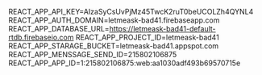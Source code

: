REACT_APP_API_KEY=AIzaSyCsUvPjMz45TwcK2ruT0beUCOLZh4QYNL4
REACT_APP_AUTH_DOMAIN=letmeask-bad41.firebaseapp.com
REACT_APP_DATABASE_URL=https://letmeask-bad41-default-rtdb.firebaseio.com
REACT_APP_PROJECT_ID=letmeask-bad41
REACT_APP_STARAGE_BUCKET=letmeask-bad41.appspot.com
REACT_APP_MENSSAGE_SEND_ID=215802106875
REACT_APP_APP_ID=1:215802106875:web:aa1030adf493b69570715e
